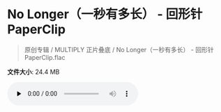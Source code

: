 # No Longer（一秒有多长） - 回形针PaperClip

> 原创专辑 / MULTIPLY 正片叠底 / No Longer（一秒有多长） - 回形针PaperClip.flac

**文件大小**: 24.4 MB

<audio preload="none" controls><source src="https://file.hsyhx.top/archive/原创专辑/MULTIPLY_正片叠底/No Longer（一秒有多长） - 回形针PaperClip.flac" type="audio/mpeg">您的浏览器不支持此音频格式</audio>